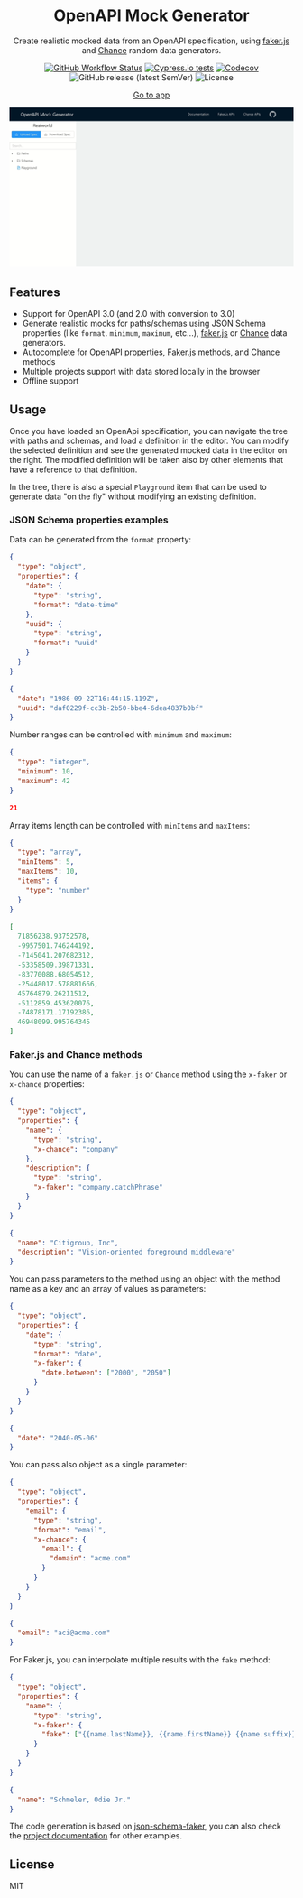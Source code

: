 <div align="center">

# OpenAPI Mock Generator

Create realistic mocked data from an OpenAPI specification, using [faker.js](https://github.com/marak/Faker.js/) and [Chance](https://chancejs.com/) random data generators.

[![GitHub Workflow Status][build-shield]][build]
[![Cypress.io tests][cypress-shield]][cypress]
[![Codecov][coverage-shield]][coverage]
![GitHub release (latest SemVer)][version-shield]
![License][license-shield]

[Go to app](https://fredx87.github.io/openapi-mock-generator/)

![](demo.gif)

</div>

## Features

- Support for OpenAPI 3.0 (and 2.0 with conversion to 3.0)
- Generate realistic mocks for paths/schemas using JSON Schema properties (like `format`. `minimum`, `maximum`, etc...), [faker.js](https://github.com/marak/Faker.js/) or [Chance](https://chancejs.com/) data generators.
- Autocomplete for OpenAPI properties, Faker.js methods, and Chance methods
- Multiple projects support with data stored locally in the browser
- Offline support

## Usage

Once you have loaded an OpenApi specification, you can navigate the tree with paths and schemas, and load a definition in the editor. You can modify the selected definition and see the generated mocked data in the editor on the right. The modified definition will be taken also by other elements that have a reference to that definition.

In the tree, there is also a special `Playground` item that can be used to generate data "on the fly" without modifying an existing definition.

### JSON Schema properties examples

Data can be generated from the `format` property:

```json
{
  "type": "object",
  "properties": {
    "date": {
      "type": "string",
      "format": "date-time"
    },
    "uuid": {
      "type": "string",
      "format": "uuid"
    }
  }
}
```

```json
{
  "date": "1986-09-22T16:44:15.119Z",
  "uuid": "daf0229f-cc3b-2b50-bbe4-6dea4837b0bf"
}
```

Number ranges can be controlled with `minimum` and `maximum`:

```json
{
  "type": "integer",
  "minimum": 10,
  "maximum": 42
}
```

```json
21
```

Array items length can be controlled with `minItems` and `maxItems`:

```json
{
  "type": "array",
  "minItems": 5,
  "maxItems": 10,
  "items": {
    "type": "number"
  }
}
```

```json
[
  71856238.93752578,
  -9957501.746244192,
  -7145041.207682312,
  -53358509.39871331,
  -83770088.68054512,
  -25448017.578881666,
  45764879.26211512,
  -5112859.453620076,
  -74878171.17192386,
  46948099.995764345
]
```

### Faker.js and Chance methods

You can use the name of a `faker.js` or `Chance` method using the `x-faker` or `x-chance` properties:

```json
{
  "type": "object",
  "properties": {
    "name": {
      "type": "string",
      "x-chance": "company"
    },
    "description": {
      "type": "string",
      "x-faker": "company.catchPhrase"
    }
  }
}
```

```json
{
  "name": "Citigroup, Inc",
  "description": "Vision-oriented foreground middleware"
}
```

You can pass parameters to the method using an object with the method name as a key and an array of values as parameters:

```json
{
  "type": "object",
  "properties": {
    "date": {
      "type": "string",
      "format": "date",
      "x-faker": {
        "date.between": ["2000", "2050"]
      }
    }
  }
}
```

```json
{
  "date": "2040-05-06"
}
```

You can pass also object as a single parameter:

```json
{
  "type": "object",
  "properties": {
    "email": {
      "type": "string",
      "format": "email",
      "x-chance": {
        "email": {
          "domain": "acme.com"
        }
      }
    }
  }
}
```

```json
{
  "email": "aci@acme.com"
}
```

For Faker.js, you can interpolate multiple results with the `fake` method:

```json
{
  "type": "object",
  "properties": {
    "name": {
      "type": "string",
      "x-faker": {
        "fake": ["{{name.lastName}}, {{name.firstName}} {{name.suffix}}"]
      }
    }
  }
}
```

```json
{
  "name": "Schmeler, Odie Jr."
}
```

The code generation is based on [json-schema-faker](https://github.com/json-schema-faker/json-schema-faker), you can also check the [project documentation](https://github.com/json-schema-faker/json-schema-faker/blob/master/docs/USAGE.md) for other examples.

## License

MIT

[build]: https://github.com/Fredx87/openapi-mock-generator/actions?query=workflow%3A%22Build+and+test%22
[build-shield]: https://img.shields.io/github/workflow/status/Fredx87/openapi-mock-generator/Build%20and%20test
[coverage]: https://codecov.io/gh/Fredx87/openapi-mock-generator
[coverage-shield]: https://img.shields.io/codecov/c/github/Fredx87/openapi-mock-generator
[version-shield]: https://img.shields.io/github/v/release/Fredx87/openapi-mock-generator
[license-shield]: https://img.shields.io/github/license/Fredx87/openapi-mock-generator
[cypress]: https://dashboard.cypress.io/projects/ebmx24/runs
[cypress-shield]: https://img.shields.io/badge/cypress.io-tests-green.svg
